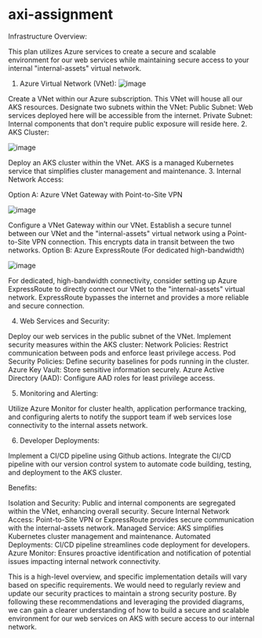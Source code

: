 # axi-assignment

Infrastructure Overview:

This plan utilizes Azure services to create a secure and scalable environment for our web services while maintaining secure access to your internal "internal-assets" virtual network.

1. Azure Virtual Network (VNet):
![image](https://github.com/akshayahuja2187/axi-assignment/assets/27176246/0703dc49-87da-4f99-9e0e-39d5907d6da3)

Create a VNet within our Azure subscription. This VNet will house all our AKS resources.
Designate two subnets within the VNet:
  Public Subnet: Web services deployed here will be accessible from the internet.
  Private Subnet: Internal components that don't require public exposure will reside here.
2. AKS Cluster:

![image](https://github.com/akshayahuja2187/axi-assignment/assets/27176246/4a543639-8a34-41ff-bf2f-6cc685c00287)

Deploy an AKS cluster within the VNet. AKS is a managed Kubernetes service that simplifies cluster management and maintenance.
3. Internal Network Access:

Option A: Azure VNet Gateway with Point-to-Site VPN

  ![image](https://github.com/akshayahuja2187/axi-assignment/assets/27176246/41317a14-6abc-4e36-a656-4f0e7ecbcd88)

  Configure a VNet Gateway within our VNet.
  Establish a secure tunnel between our VNet and the "internal-assets" virtual network using a Point-to-Site VPN connection. This encrypts data in transit between the two networks.
Option B: Azure ExpressRoute (For dedicated high-bandwidth)

  ![image](https://github.com/akshayahuja2187/axi-assignment/assets/27176246/c7cbc506-6700-4604-8b08-7dfef410c4e8)

  For dedicated, high-bandwidth connectivity, consider setting up Azure ExpressRoute to directly connect our VNet to the "internal-assets" virtual network. ExpressRoute bypasses the internet and provides a more reliable and secure connection.

4. Web Services and Security:

Deploy our web services in the public subnet of the VNet.
Implement security measures within the AKS cluster:
  Network Policies: Restrict communication between pods and enforce least privilege access.
  Pod Security Policies: Define security baselines for pods running in the cluster.
  Azure Key Vault: Store sensitive information securely.
  Azure Active Directory (AAD): Configure AAD roles for least privilege access.

5. Monitoring and Alerting:

  Utilize Azure Monitor for cluster health, application performance tracking, and configuring alerts to notify the support team if web services lose connectivity to the internal assets network.

6. Developer Deployments:

  Implement a CI/CD pipeline using Github actions.
  Integrate the CI/CD pipeline with our version control system to automate code building, testing, and deployment to the AKS cluster.

Benefits:

  Isolation and Security: Public and internal components are segregated within the VNet, enhancing overall security.
  Secure Internal Network Access: Point-to-Site VPN or ExpressRoute provides secure communication with the internal-assets network.
  Managed Service: AKS simplifies Kubernetes cluster management and maintenance.
  Automated Deployments: CI/CD pipeline streamlines code deployment for developers.
  Azure Monitor: Ensures proactive identification and notification of potential issues impacting internal network connectivity.

This is a high-level overview, and specific implementation details will vary based on specific requirements.
We would need to regularly review and update our security practices to maintain a strong security posture.
By following these recommendations and leveraging the provided diagrams, we can gain a clearer understanding of how to build a secure and scalable environment for our web services on AKS with secure access to our internal network.
